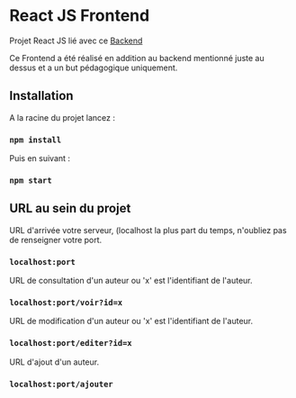 # React JS Frontend

Projet React JS lié avec ce [Backend](https://github.com/Plastaaa/tp_express_js_backend)

Ce Frontend a été réalisé en addition au backend mentionné juste au dessus et a un but pédagogique uniquement.

## Installation

A la racine du projet lancez :
### `npm install`

Puis en suivant :
### `npm start`

## URL au sein du projet

URL d'arrivée votre serveur, (localhost la plus part du temps, n'oubliez pas de renseigner votre port.
### `localhost:port`

URL de consultation d'un auteur ou 'x' est l'identifiant de l'auteur.
### `localhost:port/voir?id=x`

URL de modification d'un auteur ou 'x' est l'identifiant de l'auteur.
### `localhost:port/editer?id=x`

URL d'ajout d'un auteur.
### `localhost:port/ajouter`
